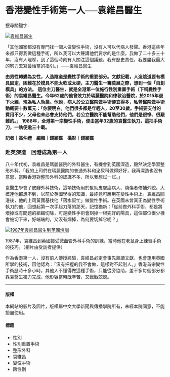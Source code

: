 # 香港變性手術第一人──袁維昌醫生

搜尋關鍵字:

[![袁維昌醫生](https://ubeat.com.cuhk.edu.hk/wp-content/uploads/2017/133_yuan_1-1-678x381.jpg)](https://ubeat.com.cuhk.edu.hk/133_yuan/133_yuan_1/)

「其他國家都沒有專門找一個人做變性手術，沒有人可以代病人發聲。香港這些年來都只得我做這種手術，所以我可以大聲講他們要求的是什麼。我做了二十多三十年，沒有人理睬，到了這個時刻有人關注這個議題，我有歷史責任，我要盡我最大的努力去寫最恰當的指引。」——袁維昌醫生

**由男性轉變為女性，人造陰道是變性手術的重要部分。文獻記載，人造陰道要有模具固定，困難在於模具不能太軟或太硬，主刀醫生一籌莫展之際，想到一個「自創模具」的方法。** **這位主刀醫生，就是全港第一位施行性別重置手術（下稱變性手術）的袁維昌醫生。今年62歲的他曾效力於瑪麗醫院和律敦治醫院，於2015年退下火線，現為私人執業。他說，病人於公立醫院做手術便宜得多，私營醫院做手術動輒要十數萬元：「你要明白，他們很多都是年輕人，20至30歲。手術要支付的費用不少，父母也未必會支持他們。若公立醫院不能幫助他們，他們是很慘、很艱難的。」** **1988年，全港第一宗變性手術，便由當年32歲的袁醫生執刀，這把手術刀，一執便逾三十載。**

**記者｜高仲禮　編輯｜錢穎嘉　攝影｜錢穎嘉**

### 赴英深造　回港成為第一人

八十年代初，袁維昌是瑪麗醫院的外科醫生，有機會到英國深造，毅然決定學習整形外科。「我的上司們在瑪麗醫院的普通外科和泌尿科做得好好，我再深造也沒有意思，當時香港對整形外科的認識不多，所以我想試一試。」

袁醫生學會了皮瓣外科技術，這項技術用於幫助皮膚癌病人、燒傷者修補外貌。大概連他都想不到，以前於英國學得的知識，最終竟可應用在變性手術上。袁維昌回港後，他的上司黃國基找他「落水幫忙」做變性手術。在英國未曾真正為變性手術執刀的他，回想起第一次手起刀落的那天，記憶猶新：「從前做外科手術，都是將壞掉或有問題的組織切除，可是變性手術會割掉一根完好的陽具，這個部位很少機會被切下來，好端端的，又沒有爛掉，為何要切掉它呢？」

[![1987年袁維昌醫生到英國培訓](http://ubeat.com.cuhk.edu.hk/wp-content/uploads/2017/133_yuan_UK1987-1024x679.jpg)](http://ubeat.com.cuhk.edu.hk/wp-content/uploads/2017/133_yuan_UK1987.jpg)

1987年，袁維昌到英國接受微血管外科手術的訓練，當時他在老鼠身上練習手術的技巧。（相片由受訪者提供）

作為香港第一人，沒有前人傳授經驗，袁維昌必定會事先熟讀文獻，也會運用英國所學的技術，因他認為：「沒有把握的我不會做，這樣對不起別人。」香港首宗變性手術歷時十多小時，其他人不懂得做這種手術，只能從旁協助，差不多每個部分都靠袁醫生獨力完成，他形容當時既辛苦，又戰戰兢兢。

---

#### 版權

本網站的影片及圖片，版權屬中文大學新聞與傳播學院所有，未經本院同意，不能擅自使用。

#### 標籤
- 性別
- 性別重置手術
- 整形外科
- 袁維昌
- 變性手術
- 跨性別
<!-- tcd_original_link https://ubeat.com.cuhk.edu.hk/133_yuan/ -->
